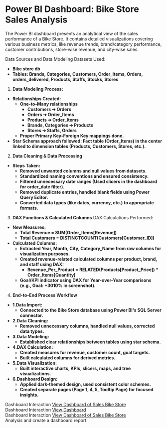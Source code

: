 # Power BI Dashboard: Bike Store Sales Analysis

The Power BI dashboard presents an analytical view of the sales performance of a Bike Store. It contains detailed visualizations covering various business metrics, like revenue trends, brand/category performance, customer contributions, store-wise revenue, and city-wise sales.

Data Sources and Data Modeling
Datasets Used:
- **Bike store db**
- **Tables: Brands, Categories, Customers, Order_Items, Orders, orders_delivered, Products, Staffs, Stocks, Stores**

1. **Data Modeling Process:**
- **Relationships Created:**
   - **One-to-Many relationships**
      - **Customers ➔ Orders**
      - **Orders ➔ Order_Items**
      - **Products ➔ Order_Items**
      - **Brands, Categories ➔ Products**
      - **Stores ➔ Staffs, Orders**
  - **Proper Primary Key-Foreign Key mappings done.**
- **Star Schema approach followed: Fact table (Order_Items) in the center linked to dimension tables (Products, Customers, Stores, etc.).**

2. **Data Cleaning & Data Processing**
  - **Steps Taken:**
      - **Removed unwanted columns and null values from datasets.**
      - **Standardized naming conventions and ensured consistency.**
      - **Filtered unnecessary date ranges (Used slicers in the dashboard for order_date filter).**
      - **Removed duplicate entries, handled blank fields using Power Query Editor.**
      - **Converted data types (like dates, currency, etc.) to appropriate formats.**

3. **DAX Functions & Calculated Columns**
DAX Calculations Performed:
- **New Measures:**
   - **Total Revenue = SUM(Order_Items[Revenue])**
   - **Total Customers = DISTINCTCOUNT(Customers[Customer_ID])**
- **Calculated Columns:**
   - **Extracted Year, Month, City, Category_Name from raw columns for visualization purposes.**
   - **Created revenue-related calculated columns per product, brand, and staff using DAX:**
        - **Revenue_Per_Product = RELATED(Products[Product_Price]) * Order_Items[Quantity]** 
   - **Goal/KPI indicator using DAX for Year-over-Year comparisons (e.g., Goal: +3010% in screenshot).**

4. **End-to-End Process Workflow**
- **1.Data Import:**
     - **Connected to the Bike Store database using Power BI's SQL Server connector.**
- **2.Data Cleaning:**
     - **Removed unnecessary columns, handled null values, corrected data types.**
- **3.Data Modeling:**
     - **Established clear relationships between tables using star schema.**
- **4.DAX Calculation:**
     - **Created measures for revenue, customer count, goal targets.**
     - **Built calculated columns for derived metrics.**
- **5.Data Visualization:**
     - **Built interactive charts, KPIs, slicers, maps, and tree visualizations.**
- **6.Dashboard Design:**
     - **Applied dark-themed design, used consistent color schemes.**
     - **Created separate pages (Page 1, 4, 5, Tooltip Page) for focused insights.**

Dashboard Interaction <a href="https://github.com/Moinkhan123456/Bike-Store-Analysis/blob/main/Screenshot%20(9).png">View Dashboard of Sales Bike Store</a>
<br>
Dashboard Interaction <a href="https://github.com/Moinkhan123456/Bike-Store-Analysis/blob/main/Screenshot%20(10).png">View Dashboard</a>
<br>
Dashboard Interaction <a href="https://github.com/Moinkhan123456/Bike-Store-Analysis/blob/main/Screenshot%20(11).png">View Dashboard of Sales Bike Store</a>
<br>
Analysis and create a dashboard report.
